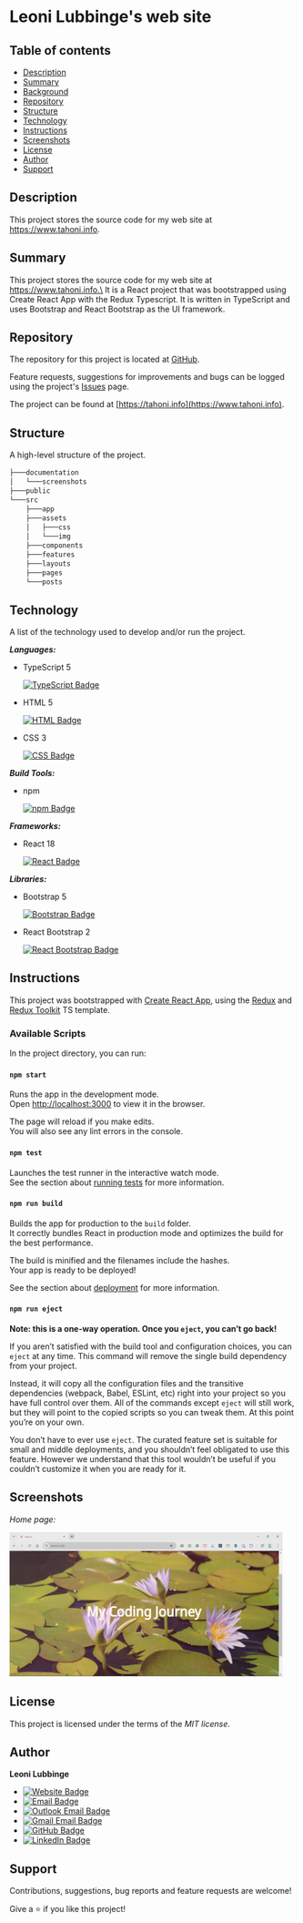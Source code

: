 # Leoni Lubbinge's web site

## Table of contents
- [Description](#description)
- [Summary](#summary)
- [Background](#background)
- [Repository](#repository)
- [Structure](#structure)
- [Technology](#technology)
- [Instructions](#instructions)
- [Screenshots](#screenshots)
- [License](#license)
- [Author](#author)
- [Support](#support)

## Description
This project stores the source code for my web site at https://www.tahoni.info.

## Summary
This project stores the source code for my web site at https://www.tahoni.info.\
It is a React project that was bootstrapped using Create React App 
with the Redux Typescript.
It is written in TypeScript and uses Bootstrap and React Bootstrap 
as the UI framework.

## Repository
The repository for this project is located at 
[GitHub](https://github.com/tahoni/tahoni-web).

Feature requests, suggestions for improvements and bugs can be logged 
using the project's [Issues](https://github.com/tahoni/tahoni-web/issues) page.

The project can be found at [https://tahoni.info](https://www.tahoni.info).

## Structure
A high-level structure of the project.
```text
├───documentation
│   └───screenshots
├───public
└───src
    ├───app
    ├───assets
    │   ├───css
    │   └───img
    ├───components
    ├───features
    ├───layouts
    ├───pages
    └───posts
```

## Technology
A list of the technology used to develop and/or run the project.

**_Languages:_**
- TypeScript 5

  [![TypeScript Badge](https://img.shields.io/badge/TypeScript-3178C6?logo=typescript&logoColor=white)](https://www.typescriptlang.org/)

- HTML 5

  [![HTML Badge](https://img.shields.io/badge/HTML-E34F26?logo=html5&logoColor=white)](https://www.w3.org/)

- CSS 3

  [![CSS Badge](https://img.shields.io/badge/CSS-1572B6?logo=css3)](https://www.w3.org/)

**_Build Tools:_**
- npm

  [![npm Badge](https://img.shields.io/badge/npm-CB3837?logo=npm)](https://www.npmjs.com/)

**_Frameworks:_**
- React 18

  [![React Badge](https://img.shields.io/badge/React-CB3837?logo=react)](https://react.dev/)

**_Libraries:_**
- Bootstrap 5

  [![Bootstrap Badge](https://img.shields.io/badge/Bootstrap-7952B3?logo=bootstrap&logoColor=white)](https://getbootstrap.com/)

- React Bootstrap 2

  [![React Bootstrap Badge](https://img.shields.io/badge/React_Bootstrap-7952B3?logo=bootstrap&logoColor=white)](https://react-bootstrap.github.io/)

## Instructions
This project was bootstrapped with 
[Create React App](https://github.com/facebook/create-react-app), 
using the [Redux](https://redux.js.org/) and 
[Redux Toolkit](https://redux-toolkit.js.org/) TS template.

### Available Scripts

In the project directory, you can run:

#### `npm start`

Runs the app in the development mode.\
Open [http://localhost:3000](http://localhost:3000) to view it in the browser.

The page will reload if you make edits.\
You will also see any lint errors in the console.

#### `npm test`

Launches the test runner in the interactive watch mode.\
See the section about 
[running tests](https://facebook.github.io/create-react-app/docs/running-tests) 
for more information.

#### `npm run build`

Builds the app for production to the `build` folder.\
It correctly bundles React in production mode and optimizes the build 
for the best performance.

The build is minified and the filenames include the hashes.\
Your app is ready to be deployed!

See the section about 
[deployment](https://facebook.github.io/create-react-app/docs/deployment) 
for more information.

#### `npm run eject`

**Note: this is a one-way operation. Once you `eject`, you can’t go back!**

If you aren’t satisfied with the build tool and configuration choices, 
you can `eject` at any time. This command will remove the single build dependency 
from your project.

Instead, it will copy all the configuration files and the transitive dependencies 
(webpack, Babel, ESLint, etc) right into your project so you have full control 
over them. All of the commands except `eject` will still work, but they will point 
to the copied scripts so you can tweak them. At this point you’re on your own.

You don’t have to ever use `eject`. The curated feature set is suitable for 
small and middle deployments, and you shouldn’t feel obligated to use this feature. 
However we understand that this tool wouldn’t be useful if you couldn’t customize it 
when you are ready for it.

## Screenshots
_Home page:_

![Home](documentation/screenshots/home.png)

## License
This project is licensed under the terms of the _MIT license_.

## Author
**Leoni Lubbinge**
- [![Website Badge](https://img.shields.io/badge/https%3A%2F%2Ftahoni.info-blue?color=%230077b6ff)](https://www.tahoni.info)
- [![Email Badge](https://img.shields.io/badge/leonil%40tahoni.info-blue?color=%230077b6ff)](mailto:leonil@tahoni.info)
- [![Outlook Email Badge](https://img.shields.io/badge/tahoni%40outlook.com-blue?color=%230077b6ff)](mailto:tahoni@outlook.com)
- [![Gmail Email Badge](https://img.shields.io/badge/tahoni%40gmail.com-blue?logo=gmail&labelColor=%23023e8aff&color=%230077b6ff)](mailto:tahoni@gmail.com)
- [![GitHub Badge](https://img.shields.io/badge/Leoni_Lubbinge-blue?logo=github&labelColor=%23023e8aff&color=%230077b6ff)](https://github.com/tahoni)
- [![LinkedIn Badge](https://img.shields.io/badge/Leoni_Lubbinge-blue?logo=linkedin&labelColor=%23023e8aff&color=%230077b6ff)](https://www.linkedin.com/in/leoni-lubbinge-06066b16/)

## Support
Contributions, suggestions, bug reports and feature requests are welcome!

Give a ⭐️ if you like this project!
